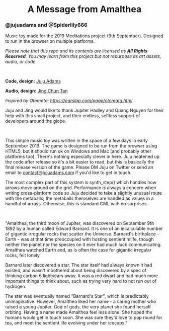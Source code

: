 <h1 align="center">A Message from Amalthea</h1>

### @jujuadams and @Spiderlily666

Music toy made for the 2019 Meditations project (9th September). Designed to run in the browser on multiple platforms.

*Please note that this repo and its contents are licensed as **All Rights Reserved**. You may learn from this project but not repurpose its art assets, audio, or code.*

&nbsp;

**Code, design:** [Juju Adams](https://twitter.com/jujuadams)

**Audio, design:** [Jing Chun Tan](https://twitter.com/Spiderlily666)

*Inspired by Otomata: https://earslap.com/page/otomata.html*

Juju and Jing would like to thank Jupiter Hadley and Quang Nguyen for their help with this small project, and their endless, selfless support of developers around the globe.

&nbsp;

This simple music toy was written in the space of a few days in early September 2019. The game is designed to be run from the browser using HTML5, but it should run ok on Windows and Mac (and probably other platforms too). There's nothing especially clever in here. Juju neatened up the code after release so it's a bit easier to read, but this is basically the final release version of the game. Please DM Juju on Twitter or send an email to contact@jujuadams.com if you'd like to get in touch.

The most complex part of this system is synth_step() which handles how arrows move around on the grid. Performance is always a concern when writing cross-platform code so Juju decided to take a slightly unusual route with the metaballs; the metaballs themselves are handled as values in a handful of arrays. Otherwise, this is standard GML with no surprises.

&nbsp;

"Amalthea, the third moon of Jupiter, was discovered on September 9th 1892 by a human called Edward Barnard. It is one of an incalculable number of gigantic irregular rocks that scatter the Universe. Barnard's birthplace - Earth - was at that time preoccupied with hosting sentient mlife, though neither the planet nor the species on it ever had much luck communicating. Amalthea watched Earth and, as is often the case for gigantic irregular rocks, felt lonely.

Barnard later discovered a star. The star itself had always known it had existed, and wasn't mbothered about being discovered by a spec of thinking carbon 6 lightyears away. It was a red dwarf and had much more important things to think about, such as trying very hard to not run out of hydrogen.

The star was eventually named "Barnard's Star", which is predictably unimaginative. However, Amalthea liked her name - a caring mother who raised a young Jupiter, God of gods, the very planet she found herself orbiting. Having a name made Amalthea feel less alone. She hoped the humans would get in touch soon. She was sure they'd love to pop round for tea, and meet the sentient life evolving under her icecaps."
